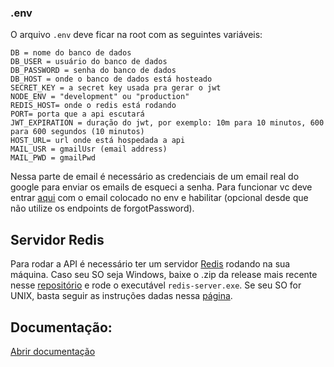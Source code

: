 ### .env
O arquivo `.env` deve ficar na root com as seguintes variáveis:
```
DB = nome do banco de dados
DB_USER = usuário do banco de dados
DB_PASSWORD = senha do banco de dados
DB_HOST = onde o banco de dados está hosteado
SECRET_KEY = a secret key usada pra gerar o jwt
NODE_ENV = "development" ou "production" 
REDIS_HOST= onde o redis está rodando
PORT= porta que a api escutará
JWT_EXPIRATION = duração do jwt, por exemplo: 10m para 10 minutos, 600 para 600 segundos (10 minutos)
HOST_URL= url onde está hospedada a api
MAIL_USR = gmailUsr (email address)
MAIL_PWD = gmailPwd
```
Nessa parte de email é necessário as credenciais de um email real do google para enviar os emails de esqueci a senha. Para funcionar vc deve entrar [aqui](https://myaccount.google.com/lesssecureapps?pli=1&rapt=AEjHL4MtkSLOQcnXIe3rsHXXooYTbq1_6qRFgw3XE5S2XJOJTCDzW3LH2R7vLqasO33mfgmRmvPNv26rbFMoBlkOXy1MM_xeeg) com o email colocado no env e habilitar (opcional desde que não utilize os endpoints de forgotPassword). 

## Servidor Redis
Para rodar a API é necessário ter um servidor [Redis](https://redis.io) rodando na sua máquina. Caso seu SO seja Windows, baixe o .zip da release mais recente nesse [repositório](https://github.com/microsoftarchive/redis/releases) e rode o executável `redis-server.exe`. Se seu SO for UNIX, basta seguir as instruções dadas nessa [página](https://redis.io/download).

## Documentação:
[Abrir documentação](https://documenter.getpostman.com/view/14887511/UUxzA7yP#ab86b943-62dc-4494-9a47-c532f925c2df)
